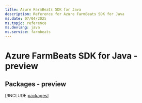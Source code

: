 ```yaml
---
title: Azure FarmBeats SDK for Java
description: Reference for Azure FarmBeats SDK for Java
ms.date: 07/04/2025
ms.topic: reference
ms.devlang: java
ms.service: farmbeats
---
```

# Azure FarmBeats SDK for Java - preview
## Packages - preview
[!INCLUDE [packages](farmbeats-index.md)]